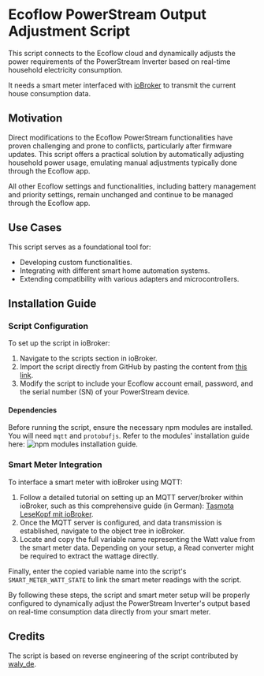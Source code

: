 # Ecoflow PowerStream Output Adjustment Script

This script connects to the Ecoflow cloud and dynamically adjusts the power requirements of the PowerStream Inverter based on real-time household electricity consumption. 

It needs a smart meter interfaced with [ioBroker](https://www.iobroker.net/) to transmit the current house consumption data.

## Motivation
Direct modifications to the Ecoflow PowerStream functionalities have proven challenging and prone to conflicts, particularly after firmware updates.
This script offers a practical solution by automatically adjusting household power usage, emulating manual adjustments typically done through the Ecoflow app.

All other Ecoflow settings and functionalities, including battery management and priority settings, remain unchanged and continue to be managed through the Ecoflow app.

## Use Cases
This script serves as a foundational tool for:
- Developing custom functionalities.
- Integrating with different smart home automation systems.
- Extending compatibility with various adapters and microcontrollers.

## Installation Guide

### Script Configuration
To set up the script in ioBroker:
1. Navigate to the scripts section in ioBroker.
2. Import the script directly from GitHub by pasting the content from [this link](https://raw.githubusercontent.com/cptmozz/iobroker-powerstream/main/powerstream-output-control.js).
3. Modify the script to include your Ecoflow account email, password, and the serial number (SN) of your PowerStream device.

#### Dependencies
Before running the script, ensure the necessary npm modules are installed. You will need `mqtt` and `protobufjs`. Refer to the modules' installation guide here:
![npm modules installation guide](https://powerstream-connect.web.app/npm-modules.png).

### Smart Meter Integration
To interface a smart meter with ioBroker using MQTT:
1. Follow a detailed tutorial on setting up an MQTT server/broker within ioBroker, such as this comprehensive guide (in German): [Tasmota LeseKopf mit ioBroker](https://bayha-electronics.de/tutorials/tasmota-lesekopf-iobroker/).
2. Once the MQTT server is configured, and data transmission is established, navigate to the object tree in ioBroker.
3. Locate and copy the full variable name representing the Watt value from the smart meter data. Depending on your setup, a Read converter might be required to extract the wattage directly.

Finally, enter the copied variable name into the script's `SMART_METER_WATT_STATE` to link the smart meter readings with the script.

By following these steps, the script and smart meter setup will be properly configured to dynamically adjust the PowerStream Inverter's output based on real-time consumption data directly from your smart meter.


## Credits
The script is based on reverse engineering of the script contributed by [waly_de](https://forum.iobroker.net/user/waly_de).
